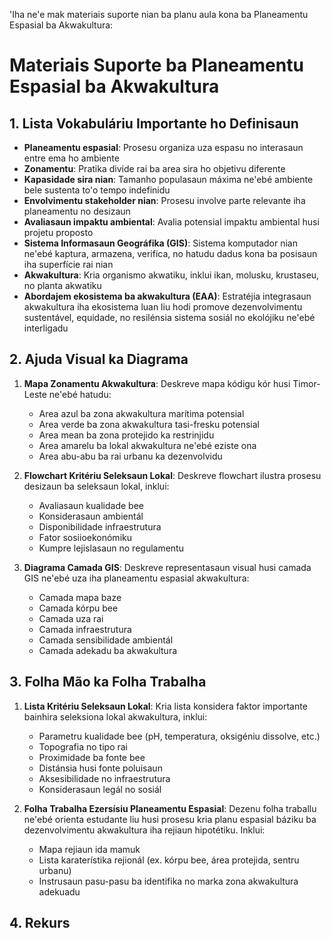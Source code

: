 'Iha ne'e mak materiais suporte nian ba planu aula kona ba Planeamentu Espasial ba Akwakultura:

# Materiais Suporte ba Planeamentu Espasial ba Akwakultura

## 1. Lista Vokabuláriu Importante ho Definisaun

- **Planeamentu espasial**: Prosesu organiza uza espasu no interasaun entre ema ho ambiente
- **Zonamentu**: Pratika divide rai ba area sira ho objetivu diferente
- **Kapasidade sira nian**: Tamanho populasaun máxima ne'ebé ambiente bele sustenta to'o tempo indefinidu
- **Envolvimentu stakeholder nian**: Prosesu involve parte relevante iha planeamentu no desizaun
- **Avaliasaun impaktu ambiental**: Avalia potensial impaktu ambiental husi projetu proposto
- **Sistema Informasaun Geográfika (GIS)**: Sistema komputador nian ne'ebé kaptura, armazena, verifica, no hatudu dadus kona ba posisaun iha superfície rai nian
- **Akwakultura**: Kria organismo akwatiku, inklui ikan, molusku, krustaseu, no planta akwatiku
- **Abordajem ekosistema ba akwakultura (EAA)**: Estratéjia integrasaun akwakultura iha ekosistema luan liu hodi promove dezenvolvimentu sustentável, equidade, no resilénsia sistema sosiál no ekolójiku ne'ebé interligadu

## 2. Ajuda Visual ka Diagrama

1. **Mapa Zonamentu Akwakultura**:
   Deskreve mapa kódigu kór husi Timor-Leste ne'ebé hatudu:
   - Area azul ba zona akwakultura marítima potensial
   - Area verde ba zona akwakultura tasi-fresku potensial
   - Area mean ba zona protejido ka restrinjidu
   - Area amarelu ba lokal akwakultura ne'ebé eziste ona
   - Area abu-abu ba rai urbanu ka dezenvolvidu

2. **Flowchart Kritériu Seleksaun Lokal**:
   Deskreve flowchart ilustra prosesu desizaun ba seleksaun lokal, inklui:
   - Avaliasaun kualidade bee
   - Konsiderasaun ambientál
   - Disponibilidade infraestrutura
   - Fator sosiioekonómiku
   - Kumpre lejislasaun no regulamentu

3. **Diagrama Camada GIS**:
   Deskreve representasaun visual husi camada GIS ne'ebé uza iha planeamentu espasial akwakultura:
   - Camada mapa baze
   - Camada kórpu bee
   - Camada uza rai
   - Camada infraestrutura
   - Camada sensibilidade ambientál
   - Camada adekadu ba akwakultura

## 3. Folha Mão ka Folha Trabalha

1. **Lista Kritériu Seleksaun Lokal**:
   Kria lista konsidera faktor importante bainhira seleksiona lokal akwakultura, inklui:
   - Parametru kualidade bee (pH, temperatura, oksigéniu dissolve, etc.)
   - Topografia no tipo rai
   - Proximidade ba fonte bee
   - Distánsia husi fonte poluisaun
   - Aksesibilidade no infraestrutura
   - Konsiderasaun legál no sosiál

2. **Folha Trabalha Ezersísiu Planeamentu Espasial**:
   Dezenu folha traballu ne'ebé orienta estudante liu husi prosesu kria planu espasial báziku ba dezenvolvimentu akwakultura iha rejiaun hipotétiku. Inklui:
   - Mapa rejiaun ida mamuk
   - Lista karaterístika rejionál (ex. kórpu bee, área protejida, sentru urbanu)
   - Instrusaun pasu-pasu ba identifika no marka zona akwakultura adekuadu

## 4. Rekurs